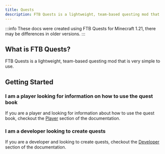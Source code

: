 ```yaml
---
title: Quests
description: FTB Quests is a lightweight, team-based questing mod that is very simple to use.
---
```


:::info
These docs were created using FTB Quests for Minecraft 1.21, there may be differences in older versions.
:::

## What is FTB Quests?

FTB Quests is a lightweight, team-based questing mod that is very simple to use.

## Getting Started

### I am a player looking for information on how to use the quest book
If you are a player and looking for information about how to use the quest book, checkout the [Player](./Player/Questbook/Opening.md) section of the documentation.

### I am a developer looking to create quests
If you are a developer and looking to create quests, checkout the [Developer](./Developer/Quests/index.md) section of the documentation.
